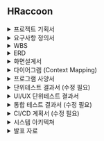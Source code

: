 ## HRaccoon

<details>
<summary>프로젝트 기획서</summary>
<div markdown="1">

[Notion link](https://iridescent-suit-99e.notion.site/10417178f25a46b897dba5413ed99462?pvs=4)

</div>
</details>

<details>
<summary>요구사항 정의서</summary>
<div markdown="1">

[요구사항 정의서 link](https://docs.google.com/spreadsheets/d/1PyX4EWiuSz4qTXAlm1Pf954udgMTVb1uU-Js72Z2eq0/edit#gid=1162915854)

![요구사항 정의서 사진](https://github.com/beyond-sw-camp/be05-fin-4team-HRaccoon/assets/118799810/4dd91d3a-3e30-4c35-bc06-2abb7a33c839)

</div>
</details>


<details>
<summary>WBS</summary>
<div markdown="1">

![WBS 사진](https://github.com/beyond-sw-camp/be05-fin-4team-HRaccoon/assets/114909535/d7088c44-a735-4b4a-be41-ff1f8829f2d6)

</div>
</details>

<details>
<summary>ERD</summary>
<div markdown="1">


![ERD 사진](https://github.com/beyond-sw-camp/be05-fin-4team-HRaccoon/assets/118799810/2402e21f-c119-4653-b9c8-988b5205b513)


</div>
</details>


<details>
<summary>화면설계서</summary>
<div markdown="1">

[Figma link](https://www.figma.com/design/bgjsXCvavxi6TVbBWfTv1C/HRacoon?node-id=0-1&t=yfuiV7uJmmAxTOi6-0)


![화면설계서 사진](https://github.com/beyond-sw-camp/be05-fin-4team-HRaccoon/assets/118799810/7f092d86-92f8-4ca0-b04b-d706fb12949e)


</div>
</details>

<details>
<summary>다이어그램 (Context Mapping)</summary>
<div markdown="1">

![다이어그램 Aggregate&Actor 사진](https://github.com/beyond-sw-camp/be05-fin-4team-HRaccoon/assets/118799810/11ee9493-3515-42ed-8b2e-f0ceee8ba275)
![다이어그램 Aggregate&Actor Flowchart 사진](https://github.com/beyond-sw-camp/be05-fin-4team-HRaccoon/assets/118799810/6f9163a6-35bc-4a87-b682-fd47750410a6)

</div>
</details>

<details>
<summary>프로그램 사양서</summary>
<div markdown="1">

![프로그램 사양서](https://github.com/beyond-sw-camp/be05-fin-4team-HRaccoon/assets/118799810/29511a7e-a950-4dee-a41c-1f35e214cdc1)
![프로그램 사양서](https://github.com/beyond-sw-camp/be05-fin-4team-HRaccoon/assets/118799810/1230e6b6-8c4e-45d6-a6c9-700b3730ccdd)

</div>
</details>

<details>
<summary>단위테스트 결과서 (수정 필요)</summary>
<div markdown="1">

[단위테스트 결과서 ](https://docs.google.com/spreadsheets/d/1ygbGs2M_cQlwKpL4q6NIUGtBL-o7ZB14kv2fOpX-ZNs/edit?gid=0#gid=0)

![단위테스트 결과서]()

</div>
</details>

<details>
<summary>UI/UX 단위테스트 결과서</summary>
<div markdown="1">

[UI/UX 단위테스트 결과서 link](https://docs.google.com/spreadsheets/d/1VSQjJUEdlO6nBmaV-3m8dyQCPhs8Wfo7WfTZittchdA/edit?gid=1162915854#gid=1162915854)

![UI/UX 단위테스트 결과서](https://github.com/beyond-sw-camp/be05-fin-4team-HRaccoon/assets/118799810/2508e324-c6f5-4e12-a2ff-ab72043db4e5)

</div>
</details>

<details>
<summary>통합 테스트 결과서 (수정 필요)</summary>
<div markdown="1">

[통합 테스트 결과서 link](https://docs.google.com/spreadsheets/d/1jDuQLXc6TgxBfrJPu0kq9Wo06M3DKspCAIL8JtU_kNg/edit?gid=1162915854#gid=1162915854)

![통합 테스트 결과서]()

</div>
</details>

<details>
<summary>CI/CD 계획서 (수정 필요)</summary>
<div markdown="1">

![CI/CD 계획서]()

</div>
</details>

<details>
<summary>시스템 아키텍쳐</summary>
<div markdown="1">

![시스템 아키텍쳐](https://github.com/beyond-sw-camp/be05-fin-4team-HRaccoon/assets/118799810/fd3f012a-9d24-489a-bbfd-0694c152e72d)

</div>
</details>

<details>
<summary>발표 자료</summary>
<div markdown="1">

[발표자료 link](https://github.com/user-attachments/files/16022510/4.ppt.pdf)

</div>
</details>





